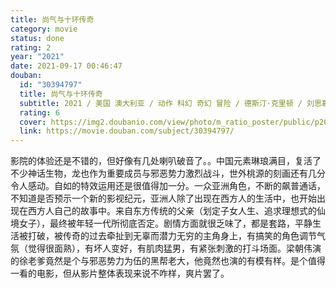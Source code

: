 ```yaml
---
title: 尚气与十环传奇
category: movie
status: done
rating: 2
year: "2021"
date: 2021-09-17 00:46:47
douban:
  id: "30394797"
  title: 尚气与十环传奇
  subtitle: 2021 / 美国 澳大利亚 / 动作 科幻 奇幻 冒险 / 德斯汀·克里顿 / 刘思慕 梁朝伟
  rating: 6
  cover: https://img2.doubanio.com/view/photo/m_ratio_poster/public/p2674321872.jpg
  link: https://movie.douban.com/subject/30394797/
---
```


影院的体验还是不错的，但好像有几处喇叭破音了。。中国元素琳琅满目，复活了不少神话生物，龙也作为重要成员与邪恶势力激烈战斗，世外桃源的刻画还有几分令人感动。自如的特效运用还是很值得加一分。一众亚洲角色，不断的飙普通话，不知道是否预示一个新的影视纪元，亚洲人除了出现在西方人的生活中，也开始出现在西方人自己的故事中。来自东方传统的父亲（划定子女人生、追求理想式的仙境女子），最终被年轻一代所彻底否定。剧情方面就很乏味了，都是套路，平静生活被打破，被传奇的过去牵扯到无辜而潜力无穷的主角身上，有搞笑的角色调节气氛（觉得很面熟），有坏人变好，有肌肉猛男，有紧张刺激的打斗场面。梁朝伟演的徐老爹竟然是个与邪恶势力为伍的黑帮老大，他竟然也演的有模有样。是个值得一看的电影，但从影片整体表现来说不咋样，爽片罢了。
